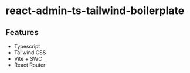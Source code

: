 # react-admin-ts-tailwind-boilerplate

## Features

- Typescript
- Tailwind CSS
- Vite + SWC
- React Router
